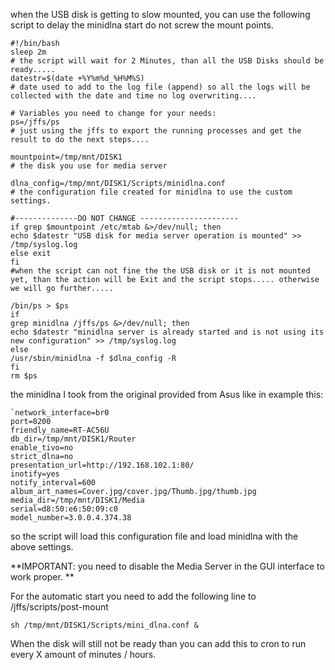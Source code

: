 when the USB disk is getting to slow mounted, you can use the following script to delay the minidlna start do not screw the mount points. 

```
#!/bin/bash
sleep 2m
# the script will wait for 2 Minutes, than all the USB Disks should be ready.....
datestr=$(date +%Y%m%d_%H%M%S)
# date used to add to the log file (append) so all the logs will be collected with the date and time no log overwriting....

# Variables you need to change for your needs:
ps=/jffs/ps
# just using the jffs to export the running processes and get the result to do the next steps....

mountpoint=/tmp/mnt/DISK1
# the disk you use for media server

dlna_config=/tmp/mnt/DISK1/Scripts/minidlna.conf
# the configuration file created for minidlna to use the custom settings.

#--------------DO NOT CHANGE ----------------------
if grep $mountpoint /etc/mtab &>/dev/null; then
echo $datestr "USB disk for media server operation is mounted" >> /tmp/syslog.log
else exit
fi
#when the script can not fine the the USB disk or it is not mounted yet, than the action will be Exit and the script stops..... otherwise we will go further.....

/bin/ps > $ps
if
grep minidlna /jffs/ps &>/dev/null; then
echo $datestr "minidlna server is already started and is not using its new configuration" >> /tmp/syslog.log
else
/usr/sbin/minidlna -f $dlna_config -R
fi
rm $ps
```

the minidlna I took from the original provided from Asus like in example this:

```
`network_interface=br0
port=8200
friendly_name=RT-AC56U
db_dir=/tmp/mnt/DISK1/Router
enable_tivo=no
strict_dlna=no
presentation_url=http://192.168.102.1:80/
inotify=yes
notify_interval=600
album_art_names=Cover.jpg/cover.jpg/Thumb.jpg/thumb.jpg
media_dir=/tmp/mnt/DISK1/Media
serial=d8:50:e6:50:09:c0
model_number=3.0.0.4.374.38
```

so the script will load this configuration file and load minidlna with the above settings. 

**IMPORTANT: you need to disable the Media Server in the GUI interface to work proper. **

For the automatic start you need to add the following line to /jffs/scripts/post-mount

```
sh /tmp/mnt/DISK1/Scripts/mini_dlna.conf & 
```

When the disk will still not be ready than you can add this to cron to run every X amount of minutes / hours.